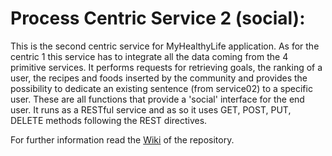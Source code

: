 ﻿# Process Centric Service 2 (social):

This is the second centric service for MyHealthyLife application. As for the centric 1 this service has to integrate all the data coming from the 4 primitive services. It performs requests for retrieving goals, the ranking of a user, the recipes and foods inserted by the community and provides the possibility to dedicate an existing sentence (from service02) to a specific user. These are all functions that provide a 'social' interface for the end user. It runs as a RESTful service and as so it uses GET, POST, PUT, DELETE methods following the REST directives.

For further information read the [Wiki](https://github.com/MyHealthyLife/centric02-Social/wiki "") of the repository.